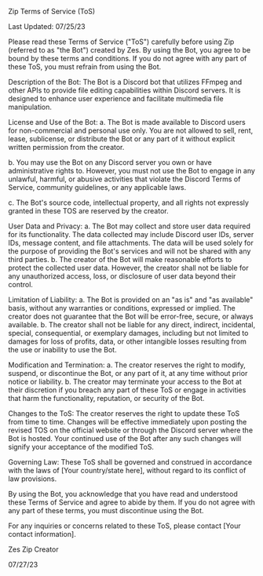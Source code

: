 Zip Terms of Service (ToS)

Last Updated: 07/25/23

Please read these Terms of Service ("ToS") carefully before using Zip (referred to as "the Bot") created by Zes. By using the Bot, you agree to be bound by these terms and conditions. If you do not agree with any part of these ToS, you must refrain from using the Bot.

Description of the Bot:
The Bot is a Discord bot that utilizes FFmpeg and other APIs to provide file editing capabilities within Discord servers. It is designed to enhance user experience and facilitate multimedia file manipulation.

License and Use of the Bot:
a. The Bot is made available to Discord users for non-commercial and personal use only. You are not allowed to sell, rent, lease, sublicense, or distribute the Bot or any part of it without explicit written permission from the creator.

b. You may use the Bot on any Discord server you own or have administrative rights to. However, you must not use the Bot to engage in any unlawful, harmful, or abusive activities that violate the Discord Terms of Service, community guidelines, or any applicable laws.

c. The Bot's source code, intellectual property, and all rights not expressly granted in these TOS are reserved by the creator.

User Data and Privacy:
a. The Bot may collect and store user data required for its functionality. The data collected may include Discord user IDs, server IDs, message content, and file attachments. The data will be used solely for the purpose of providing the Bot's services and will not be shared with any third parties.
b. The creator of the Bot will make reasonable efforts to protect the collected user data. However, the creator shall not be liable for any unauthorized access, loss, or disclosure of user data beyond their control.

Limitation of Liability:
a. The Bot is provided on an "as is" and "as available" basis, without any warranties or conditions, expressed or implied. The creator does not guarantee that the Bot will be error-free, secure, or always available.
b. The creator shall not be liable for any direct, indirect, incidental, special, consequential, or exemplary damages, including but not limited to damages for loss of profits, data, or other intangible losses resulting from the use or inability to use the Bot.

Modification and Termination:
a. The creator reserves the right to modify, suspend, or discontinue the Bot, or any part of it, at any time without prior notice or liability.
b. The creator may terminate your access to the Bot at their discretion if you breach any part of these ToS or engage in activities that harm the functionality, reputation, or security of the Bot.

Changes to the ToS:
The creator reserves the right to update these ToS from time to time. Changes will be effective immediately upon posting the revised TOS on the official website or through the Discord server where the Bot is hosted. Your continued use of the Bot after any such changes will signify your acceptance of the modified ToS.

Governing Law:
These ToS shall be governed and construed in accordance with the laws of [Your country/state here], without regard to its conflict of law provisions.

By using the Bot, you acknowledge that you have read and understood these Terms of Service and agree to abide by them. If you do not agree with any part of these terms, you must discontinue using the Bot.

For any inquiries or concerns related to these ToS, please contact [Your contact information].

Zes
Zip Creator

07/27/23
